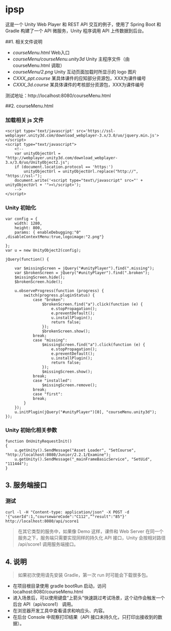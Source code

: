 ipsp
====

这是一个 Unity Web Player 和 REST API 交互的例子，使用了 Spring Boot 和 Gradle 构建了一个 API 微服务，Unity 程序调用 API 上传数据到后台。

##1. 相关文件说明
* *courseMenu.html*  Web入口
* *courseMenu/courseMenu.unity3d* Unity 主程序文件（由 courseMenu.html 调取）
* *courseMenu/2.png* Unity 互动页面加载时所显示的 logo 图片
* *CXXX_ppt.course* 某具体课件的应知部分资源包，XXX为课件编号
* *CXXX_3d.course* 某具体课件的考核部分资源包，XXX为课件编号

测试地址：http://localhost:8080/courseMenu.html

##2. courseMenu.html

### 加载相关 js 文件

	<script type='text/javascript' src='https://ssl-webplayer.unity3d.com/download_webplayer-3.x/3.0/uo/jquery.min.js'></script>
	<script type="text/javascript">
		<!--
		var unityObjectUrl = "http://webplayer.unity3d.com/download_webplayer-3.x/3.0/uo/UnityObject2.js";
		if (document.location.protocol == 'https:')
			unityObjectUrl = unityObjectUrl.replace("http://", "https://ssl-");
		document.write('<script type="text\/javascript" src="' + unityObjectUrl + '"><\/script>');
		-->
	</script>
	
### Unity 初始化

	var config = {
		width: 1280,
		height: 800,
		params: { enableDebugging:"0" ,disableContextMenu:true,logoimage:"2.png"}
		
	};
	var u = new UnityObject2(config);

	jQuery(function() {

		var $missingScreen = jQuery("#unityPlayer").find(".missing");
		var $brokenScreen = jQuery("#unityPlayer").find(".broken");
		$missingScreen.hide();
		$brokenScreen.hide();
		
		u.observeProgress(function (progress) {
			switch(progress.pluginStatus) {
				case "broken":
					$brokenScreen.find("a").click(function (e) {
						e.stopPropagation();
						e.preventDefault();
						u.installPlugin();
						return false;
					});
					$brokenScreen.show();
				break;
				case "missing":
					$missingScreen.find("a").click(function (e) {
						e.stopPropagation();
						e.preventDefault();
						u.installPlugin();
						return false;
					});
					$missingScreen.show();
				break;
				case "installed":
					$missingScreen.remove();
				break;
				case "first":
				break;
			}
		});
		u.initPlugin(jQuery("#unityPlayer")[0], "courseMenu.unity3d");
	});
	
### Unity 初始化相关参数

	function OnUnityRequestInit()
	{			    
		u.getUnity().SendMessage("Asset Loader", "SetCourse", "http://localhost:8080/Junior/2.2.1/Examine");
        u.getUnity().SendMessage("_mainFrameBasicService", "SetUid", "111444");
	}	
	
## 3. 服务端接口

### 测试

    curl -l -H "Content-type: application/json" -X POST -d '{"userId":1,"coursewareCode":"C112",”"result":"85"}' http://localhost:8080/api/score1
    
> 在其它类型的服务中，如果像 Demo 这样，课件和 Web Server 在同一个服务之下，服务端只需要实现同样的持久化 API 接口，Unity 会按相对路径 /api/score1 调用服务端接口。

## 4. 说明
> 如果初次使用请先安装 Gradle，第一次 run 时可能会下载很多包。

* 在项目根目录使用 gradle bootRun 启动，访问 localhost:8080/courseMenu.html
* 进入场景后，可以使用键盘“上箭头”快速跳过考试场景，这个动作会触发一个后台 API（api/score1） 调用。
* 在浏览器开发工具中查看请求和响应头、内容。
* 在后台 Console 中观察打印结果（API 接口未持久化，只打印出接收到的数据）。